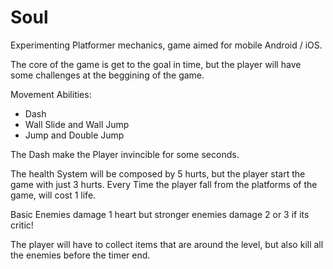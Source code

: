 # Soul
Experimenting Platformer mechanics, game aimed for mobile Android / iOS.

The core of the game is get to the goal in time, but the player will have some challenges at the beggining of the game.

Movement Abilities: 
  - Dash
  - Wall Slide and Wall Jump
  - Jump and Double Jump

The Dash make the Player invincible for some seconds.

The health System will be composed by 5 hurts, but the player start the game with just 3 hurts.
Every Time the player fall from the platforms of the game, will cost 1 life.

Basic Enemies damage 1 heart but stronger enemies damage 2 or 3 if its critic!

The player will have to collect items that are around the level, but also kill all the enemies before the timer end.
